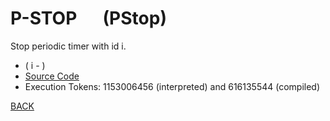 # P-STOP &emsp; (PStop)
Stop periodic timer with id i.
* ( i - )
* [Source Code](../words/amc_ext/PStop.cs)
* Execution Tokens: 1153006456 (interpreted) and 616135544 (compiled)


[BACK](builtins.md#PStop)
